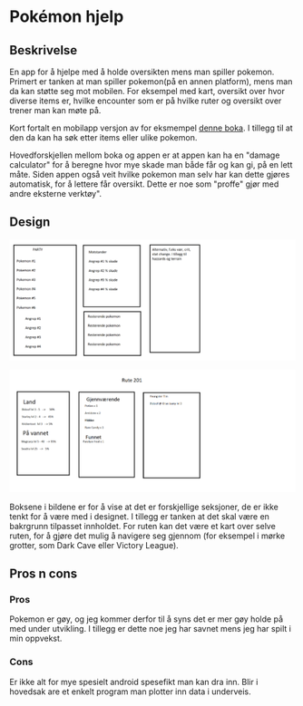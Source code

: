 # Pokémon hjelp

## Beskrivelse
En app for å hjelpe med å holde oversikten mens man spiller pokemon. Primert er tanken at man spiller pokemon(på en annen platform), mens man da kan støtte seg mot mobilen. For eksempel med kart, oversikt over hvor diverse items er, hvilke encounter som er på hvilke ruter og oversikt over trener man kan møte på.

Kort fortalt en mobilapp versjon av for eksmempel [denne boka](https://www.ebay.co.uk/b/pokemon-strategy-guide/bn_7024871881). I tillegg til at den da kan ha søk etter items eller ulike pokemon.

Hovedforskjellen mellom boka og appen er at appen kan ha en "damage calculator" for å beregne hvor mye skade man både får og kan gi, på en lett måte. Siden appen også veit hvilke pokemon man selv har kan dette gjøres automatisk, for å lettere får oversikt. Dette er noe som "proffe" gjør med andre eksterne verktøy".

## Design
![Wireframe for damage calc](bilder/pokemon_damage_calc.png)

![Wireframe for en rute](bilder/pokemon_route.png)

Boksene i bildene er for å vise at det er forskjellige seksjoner, de er ikke tenkt for å være med i designet. I tillegg er tanken at det skal være en bakrgrunn tilpasset innholdet. For ruten kan det være et kart over selve ruten, for å gjøre det mulig å navigere seg gjennom (for eksempel i mørke grotter, som Dark Cave eller Victory League).

## Pros n cons
### Pros
Pokemon er gøy, og jeg kommer derfor til å syns det er mer gøy  holde på med under utvikling. I tillegg er dette noe jeg har savnet mens jeg har spilt i min oppvekst.

### Cons
Er ikke alt for mye spesielt android spesefikt man kan dra inn. Blir i hovedsak are et enkelt program man plotter inn data i underveis.